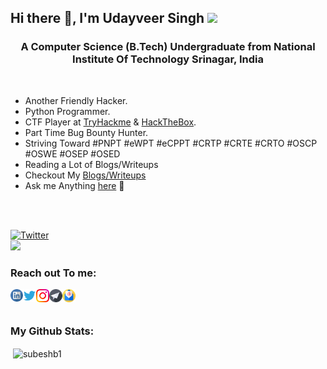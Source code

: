 <h2 align="left"> Hi there 👋, I'm Udayveer Singh <img src="https://media.giphy.com/media/mGcNjsfWAjY5AEZNw6/giphy.gif" width="50"></h2>



<h3 align="center">A Computer Science (B.Tech) Undergraduate from National Institute Of Technology Srinagar, India</h3>
<br />


-  Another Friendly Hacker.
-  Python Programmer.
-  CTF Player at [TryHackme](https://tryhackme.com/p/an0nud4y) & [HackTheBox](https://app.hackthebox.com/profile/56298).
-  Part Time Bug Bounty Hunter.
-  Striving Toward #PNPT #eWPT #eCPPT #CRTP #CRTE #CRTO #OSCP #OSWE #OSEP #OSED
-  Reading a Lot of Blogs/Writeups
-  Checkout My [Blogs/Writeups](https://an0nud4y.com)
-  Ask me Anything [here](https://linktr.ee/its_udy) 💬 

<br>

</br>

<a href="https://twitter.com/an0nud4y"><img src="https://img.shields.io/twitter/follow/an0nud4y?label=Twitter&style=social" alt="Twitter"></a>
<br>
<img src=https://media.giphy.com/media/3oEjHWpiVIOGXT5l9m/giphy.gif width="300">
</br>

<h3 align="left"> Reach out To me:</h3>

<a href="https://www.linkedin.com/in/an0nud4y">
  <img align="left" alt="Udayveer Singh | Linkedin" width="20px" src="https://raw.githubusercontent.com/An0nUD4Y/An0nUD4Y/master/assets/linkedin.svg" />
</a>

<a href="https://twitter.com/an0nud4y">
  <img align="left" alt="Udayveer Singh | Twitter" width="21px" src="https://raw.githubusercontent.com/An0nUD4Y/An0nUD4Y/master/assets/twitter.svg" />
</a>

<a href="https://instagram.com/its_udy">
  <img align="left" alt="Udayveer Singh | Instagram" width="21px" src="https://raw.githubusercontent.com/An0nUD4Y/An0nUD4Y/master/assets/instagram.svg" />
</a>

<a href="https://t.me/its_udy">
  <img align="left" alt="Udayveer Singh | Telegram" width="21px" src="https://raw.githubusercontent.com/An0nUD4Y/An0nUD4Y/master/assets/telegram.png" />
</a>

<a href="mailto:anonud4y@gmail.com">
  <img align="left" alt="Udayveer Singh | Email" width="21px" src="https://raw.githubusercontent.com/An0nUD4Y/An0nUD4Y/master/assets/email.svg" />
</a>

<br />
<br />

<h3 align="left"> My Github Stats:</h3>

<p>&nbsp;<img align="center" src="https://github-readme-stats.vercel.app/api?username=an0nud4y&show_icons=true&count_private=true&theme=dark" alt="subeshb1" /></p>

